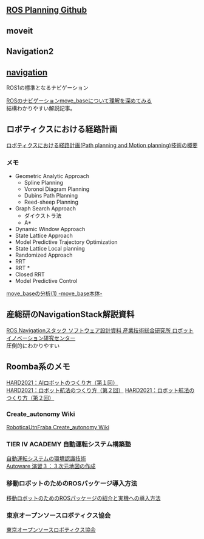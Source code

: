 ## [ROS Planning Github](https://github.com/ros-planning)

## moveit

## Navigation2

## [navigation](https://github.com/ros-planning/navigation#ros-navigation-stack)  
ROS1の標準となるナビゲーション  

[ROSのナビゲーションmove_baseについて理解を深めてみる](
https://sy-base.com/myrobotics/ros/ros-move_base/)  
結構わかりやすい解説記事。

## ロボティクスにおける経路計画  

[ロボティクスにおける経路計画(Path planning and Motion planning)技術の概要](https://myenigma.hatenablog.com/entry/2017/07/23/095511)  

### メモ
- Geometric Analytic Approach
  - Spline Planning
  - Voronoi Diagram Planning
  - Dubins Path Planning
  - Reed-sheep Planning
- Graph Search Approach
  - ダイクストラ法
  - A*
- Dynamic Window Approach
- State Lattice Approach
- Model Predictive Trajectory Optimization
- State Lattice Local planning
- Randomized Approach
- RRT
- RRT *
- Closed RRT
- Model Predictive Control

[move_baseの分析(1) -move_base本体-](https://qiita.com/np_hsgw/items/5cf1644e18a42838b17c)

## 産総研のNavigationStack解説資料  

[ROS Navigationスタック ソフトウェア設計資料 産業技術総合研究所 ロボットイノベーション研究センター](https://robo-marc.github.io/navigation_documents/)  
圧倒的にわかりやすい

## Roomba系のメモ

[HARD2021：AIロボットのつくり方（第１回）](https://demura.net/robot/hard/19952.html)  
[HARD2021：ロボット航法のつくり方（第２回）](https://demura.net/robot/hard/20081.html)
[HARD2021：ロボット航法のつくり方（第２回）](https://demura.net/robot/hard/20081.html)

### Create_autonomy Wiki

[RoboticaUtnFraba Create_autonomy Wiki](https://github.com/RoboticaUtnFrba/create_autonomy/wiki)


### TIER IV ACADEMY 自動運転システム構築塾

[⾃動運転システムの環境認識技術](http://4c281b16296b2ab02a4e0b2e3f75446d.cdnext.stream.ne.jp/randc/mirai/1-2_Detection_LP.pdf)  
[Autoware 演習３：３次元地図の作成](http://4c281b16296b2ab02a4e0b2e3f75446d.cdnext.stream.ne.jp/randc/mirai/3-3%20Ex-mapping.pdf)
[]()

### 移動ロボットのためのROSパッケージ導入方法

[移動ロボットのためのROSパッケージの紹介と実機への導入方法](https://www.jstage.jst.go.jp/article/sicejl/57/10/57_715/_pdf/-char/ja)


### 東京オープンソースロボティクス協会

[東京オープンソースロボティクス協会](https://opensource-robotics.tokyo.jp/?page_id=164)
